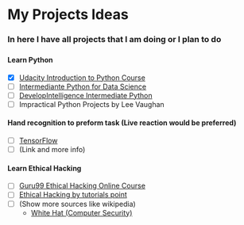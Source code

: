 # My Projects Ideas
### In here I have all projects that I am doing or I plan to do
###
####  Learn Python
  - [x] [Udacity Introduction to Python Course](https://classroom.udacity.com/courses/ud1110)
  - [ ] [Intermediante Python for Data Science](https://www.datacamp.com/courses/intermediate-python-for-data-science)
  - [ ] [DevelopIntelligence Intermediate Python](https://www.developintelligence.com/catalog/devops/python/intermediate-python)
  - [ ] Impractical Python Projects by Lee Vaughan

#### Hand recognition to preform task (Live reaction would be preferred)
  - [ ] [TensorFlow](https://www.tensorflow.org)
  - [ ] (Link and more info)

#### Learn Ethical Hacking
  - [ ] [Guru99 Ethical Hacking Online Course](https://www.guru99.com/ethical-hacking-tutorials.html)
  - [ ] [Ethical Hacking by tutorials point](https://www.tutorialspoint.com/ethical_hacking/)
  - [ ] (Show more sources like wikipedia)
      * [White Hat (Computer Security)](https://en.wikipedia.org/wiki/White_hat_(computer_security))

####
